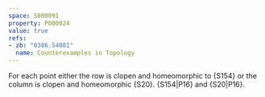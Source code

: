 ```yaml
---
space: S000091
property: P000024
value: true
refs:
- zb: "0386.54001"
  name: Counterexamples in Topology
---
```


For each point either the row is clopen and homeomorphic to {S154}
or the column is clopen and homeomorphic {S20}.
{S154|P16} and {S20|P16}.
